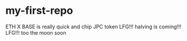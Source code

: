 # my-first-repo
ETH
X
BASE is really quick and chip
JPC token
LFG!!!
halving is coming!!!
LFG!!!
too the moon soon
